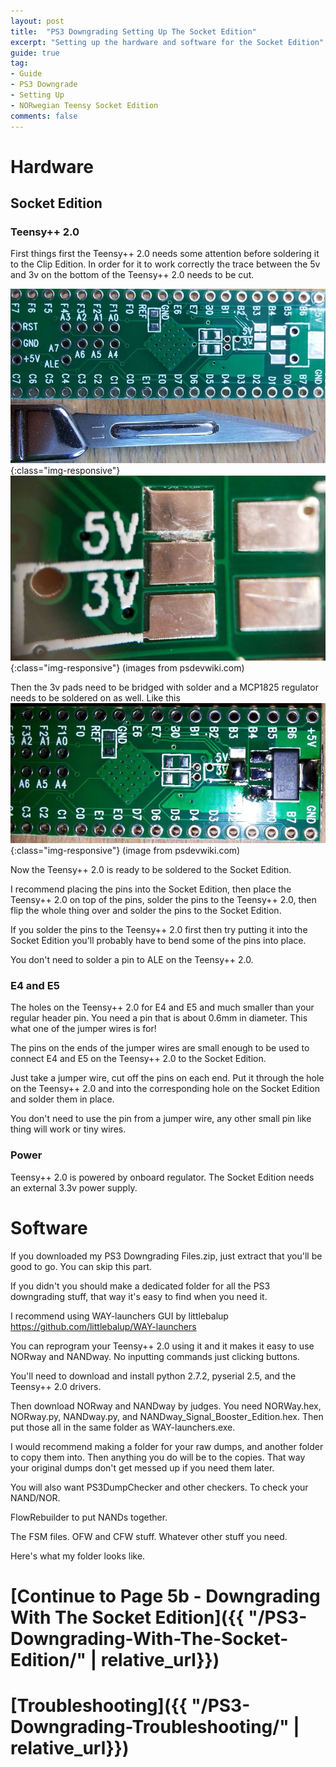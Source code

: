 ```yaml
---
layout: post
title:  "PS3 Downgrading Setting Up The Socket Edition"
excerpt: "Setting up the hardware and software for the Socket Edition"
guide: true
tag:
- Guide
- PS3 Downgrade
- Setting Up
- NORwegian Teensy Socket Edition
comments: false
---
```

# Hardware
## Socket Edition
### Teensy++ 2.0
First things first the Teensy++ 2.0 needs some attention before soldering it to the Clip Edition. 
In order for it to work correctly the trace between the 5v and 3v on the bottom of the Teensy++ 2.0 needs to be cut.

![Teensy5vcut Before](/assets/img/Teensy5vcutBefore.png){:class="img-responsive"}
![Teensy5vcut After](/assets/img/Teensy5vcutAfter.png){:class="img-responsive"}
(images from psdevwiki.com)

Then the 3v pads need to be bridged with solder and a MCP1825 regulator needs to be soldered on as well. Like this
![3Vsolder](/assets/img/3vsolder.png){:class="img-responsive"}
(image from psdevwiki.com)

Now the Teensy++ 2.0 is ready to be soldered to the Socket Edition.

I recommend placing the pins into the Socket Edition, then place the Teensy++ 2.0 on top of the pins, 
solder the pins to the Teensy++ 2.0, then flip the whole thing over and solder the pins to the Socket Edition.

If you solder the pins to the Teensy++ 2.0 first then try putting it into the Socket Edition you'll probably have to bend some of the pins into place.

You don't need to solder a pin to ALE on the Teensy++ 2.0.

### E4 and E5
The holes on the Teensy++ 2.0 for E4 and E5 and much smaller than your regular header pin. You need a pin that is about 0.6mm in diameter.
This what one of the jumper wires is for!

The pins on the ends of the jumper wires are small enough to be used to connect E4 and E5 on the Teensy++ 2.0 to the Socket Edition.

Just take a jumper wire, cut off the pins on each end. 
Put it through the hole on the Teensy++ 2.0 and into the corresponding hole on the Socket Edition and solder them in place.

You don't need to use the pin from a jumper wire, any other small pin like thing will work or tiny wires.

### Power
Teensy++ 2.0 is powered by onboard regulator. The Socket Edition needs an external 3.3v power supply.

# Software
If you downloaded my PS3 Downgrading Files.zip, just extract that you'll be good to go. You can skip this part.

If you didn't you should make a dedicated folder for all the PS3 downgrading stuff, that way it's easy to find when you need it.

I recommend using WAY-launchers GUI by littlebalup https://github.com/littlebalup/WAY-launchers

You can reprogram your Teensy++ 2.0 using it and it makes it easy to use NORway and NANDway. 
No inputting commands just clicking buttons.

You'll need to download and install python 2.7.2, pyserial 2.5, and the Teensy++ 2.0 drivers.

Then download NORway and NANDway by judges.
You need NORWay.hex, NORway.py, NANDway.py, and NANDway_Signal_Booster_Edition.hex. 
Then put those all in the same folder as WAY-launchers.exe.


I would recommend making a folder for your raw dumps, and another folder to copy them into. Then anything you do will be to the copies.
That way your original dumps don't get messed up if you need them later.


You will also want PS3DumpChecker and other checkers. To check your NAND/NOR.


FlowRebuilder to put NANDs together.


The FSM files. OFW and CFW stuff. Whatever other stuff you need.

Here's what my folder looks like.

# [Continue to Page 5b - Downgrading With The Socket Edition]({{ "/PS3-Downgrading-With-The-Socket-Edition/" | relative_url}})
# [Troubleshooting]({{ "/PS3-Downgrading-Troubleshooting/" | relative_url}})